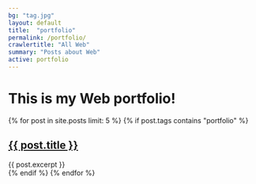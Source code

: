 ```yaml
---
bg: "tag.jpg"
layout: default
title:  "portfolio"
permalink: /portfolio/
crawlertitle: "All Web"
summary: "Posts about Web"
active: portfolio
---
```

# This is my Web portfolio!

{% for post in site.posts limit: 5 %}
	{% if post.tags contains "portfolio" %}
  <article class="index-page">
    <h2><a href="{{ post.url | relative_url }}">{{ post.title }}</a></h2>
    {{ post.excerpt }}
  </article>
	{% endif %}
{% endfor %}
